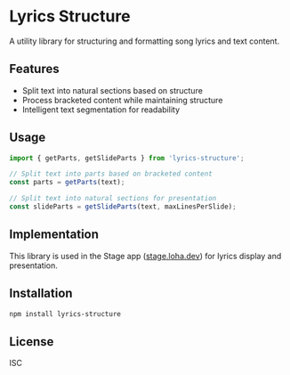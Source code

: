 # Lyrics Structure

A utility library for structuring and formatting song lyrics and text content.

## Features

- Split text into natural sections based on structure
- Process bracketed content while maintaining structure
- Intelligent text segmentation for readability

## Usage

```typescript
import { getParts, getSlideParts } from 'lyrics-structure';

// Split text into parts based on bracketed content
const parts = getParts(text);

// Split text into natural sections for presentation
const slideParts = getSlideParts(text, maxLinesPerSlide);
```

## Implementation

This library is used in the Stage app ([stage.loha.dev](https://stage.loha.dev)) for lyrics display and presentation.

## Installation

```bash
npm install lyrics-structure
```

## License

ISC 